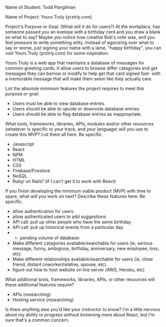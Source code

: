 Name of Student: Todd Pangilinan

Name of Project: Yours Truly (yrztrly.com)

Project's Purpose or Goal: (What will it do for users?)
At the workplace, has someone passed you an evelope with a birthday card and you draw a blank on what to say? Maybe you notice how creative Bob's note was, and you feel pressure to write something witty. Instead of agonizing over what to say or worse, just signing your name with a lame, "happy birthday", you can visit Yours Truly (yrztrly.com) for some inspiration. 

Yours Truly is a web app that maintains a database of messages for common greeting cards. It allow users to browse differ catagories and get messages they can borrow or modify to help get that card signed fast- with a memorable message that will make them seem like they actually care.

List the absolute minimum features the project requires to meet this purpose or goal:
* Users must be able to view database entries.
* Users should be able to upvote or downvote database entries
* Users should be able to flag database entries as inappropriate.

What tools, frameworks, libraries, APIs, modules and/or other resources (whatever is specific to your track, and your language) will you use to create this MVP? List them all here. Be specific.
* Javascript
* React
* NPM
* HTML
* CSS
* Firebase/Firestore
* NoSQL
* Ruby/ on Rails? (if I can't get it to work with React)


If you finish developing the minimum viable product (MVP) with time to spare, what will you work on next? Describe these features here: Be specific.
* allow authentication for users
* allow authenticated users to add suggestions
* API call: pull up other people who have the same birthday
* API call: pull up historical events from a particular day
* * pending volume of database: 
* Make different catagories available/searchable for users (ie, serious message, funny, ambigious, birthday, anniversary, new employee, loss, etc).
* Make different relationships available/searchable for users (ie, close friend, distant coworker/relative, spouse, etc).
* figure out how to host website on live server (AWS, Heroku, etc)

What additional tools, frameworks, libraries, APIs, or other resources will these additional features require?
* APIs (researching)
* Hosting service (researching)

Is there anything else you'd like your instructor to know?
I'm a little nervous about my ability to progress without knowning more about React, but I'm sure that's a common concern.